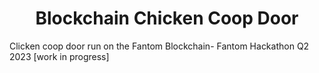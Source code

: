 <h1 align="center">Blockchain Chicken Coop Door</h1>

Clicken coop door run on the Fantom Blockchain- Fantom Hackathon Q2 2023 [work in progress]